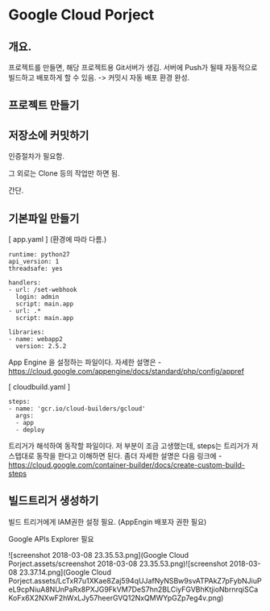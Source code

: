 # Google Cloud Porject

## 개요.

프로젝트를 만들면, 해당 프로젝트용 Git서버가 생김. 서버에 Push가 될때 자동적으로 빌드하고 배포하게 할 수 있음. -> 커밋시 자동 배포 환경 완성.

## 프로젝트 만들기

## 저장소에 커밋하기

인증절차가 필요함.

그 외로는 Clone 등의 작업만 하면 됨.

간단.

## 기본파일 만들기

[ app.yaml ] (환경에 따라 다름.)

```
runtime: python27
api_version: 1
threadsafe: yes

handlers:
- url: /set-webhook
  login: admin
  script: main.app
- url: .*
  script: main.app

libraries:
- name: webapp2
  version: 2.5.2
```

App Engine 을 설정하는 파일이다. 자세한 설명은 - https://cloud.google.com/appengine/docs/standard/php/config/appref

[ cloudbuild.yaml ]

```
steps:
- name: 'gcr.io/cloud-builders/gcloud'
  args:
  - app
  - deploy
```

트리거가 해석하여 동작할 파일이다. 저 부분이 조금 고생했는데, steps는 트리거가 저 스텝대로 동작을 한다고 이해하면 된다. 좀더 자세한 설명은 다음 링크에 - https://cloud.google.com/container-builder/docs/create-custom-build-steps

## 빌드트리거 생성하기

빌드 트리거에게 IAM권한 설정 필요. (AppEngin 배포자 권한 필요)

Google APIs Explorer 필요

![screenshot 2018-03-08 23.35.53.png](Google Cloud Porject.assets/screenshot 2018-03-08 23.35.53.png)![screenshot 2018-03-08 23.37.14.png](Google Cloud Porject.assets/LcTxR7u1XKae8Zaj594qUJafNyNSBw9svATPAkZ7pFybNJiuPeL9cpNiuA8NUnPaRx8PXJG9FkVM7DeS7hn2BLCiyFGVBhKtjioNbrnrqiSCaKoFx6X2NXwF2hWxLJy57heerGVQ12NxQMWYpGZp7eg4v.png)